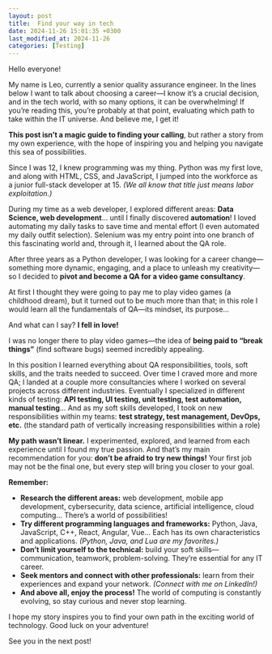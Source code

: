 ```yaml
---
layout: post
title:  Find your way in tech
date: 2024-11-26 15:01:35 +0300
last_modified_at: 2024-11-26
categories: [Testing]
---
```


Hello everyone!

My name is Leo, currently a senior quality assurance engineer. In the lines below I want to talk about choosing a career—I know it’s a crucial decision, and in the tech world, with so many options, it can be overwhelming! If you’re reading this, you’re probably at that point, evaluating which path to take within the IT universe. And believe me, I get it!

**This post isn’t a magic guide to finding your calling**, but rather a story from my own experience, with the hope of inspiring you and helping you navigate this sea of possibilities.

Since I was 12, I knew programming was my thing. Python was my first love, and along with HTML, CSS, and JavaScript, I jumped into the workforce as a junior full-stack developer at 15. *(We all know that title just means labor exploitation.)*

During my time as a web developer, I explored different areas: **Data Science, web development**… until I finally discovered **automation**! I loved automating my daily tasks to save time and mental effort (I even automated my daily outfit selection). Selenium was my entry point into one branch of this fascinating world and, through it, I learned about the QA role.

After three years as a Python developer, I was looking for a career change—something more dynamic, engaging, and a place to unleash my creativity—so I decided to **pivot and become a QA for a video game consultancy**.

At first I thought they were going to pay me to play video games (a childhood dream), but it turned out to be much more than that; in this role I would learn all the fundamentals of QA—its mindset, its purpose…

And what can I say? **I fell in love!**

I was no longer there to play video games—the idea of **being paid to “break things”** (find software bugs) seemed incredibly appealing.

In this position I learned everything about QA responsibilities, tools, soft skills, and the traits needed to succeed. Over time I craved more and more QA; I landed at a couple more consultancies where I worked on several projects across different industries. Eventually I specialized in different kinds of testing: **API testing, UI testing, unit testing, test automation, manual testing**… And as my soft skills developed, I took on new responsibilities within my teams: **test strategy, test management, DevOps, etc.** (the standard path of vertically increasing responsibilities within a role)

**My path wasn’t linear.** I experimented, explored, and learned from each experience until I found my true passion. And that’s my main recommendation for you: **don’t be afraid to try new things!** Your first job may not be the final one, but every step will bring you closer to your goal.

**Remember:**

* **Research the different areas:** web development, mobile app development, cybersecurity, data science, artificial intelligence, cloud computing… There’s a world of possibilities!
* **Try different programming languages and frameworks:** Python, Java, JavaScript, C++, React, Angular, Vue… Each has its own characteristics and applications. *(Python, Java, and Lua are my favorites.)*
* **Don’t limit yourself to the technical:** build your soft skills—communication, teamwork, problem-solving. They’re essential for any IT career.
* **Seek mentors and connect with other professionals:** learn from their experiences and expand your network. *(Connect with me on LinkedIn!)*
* **And above all, enjoy the process!** The world of computing is constantly evolving, so stay curious and never stop learning.

I hope my story inspires you to find your own path in the exciting world of technology. Good luck on your adventure!

See you in the next post!
